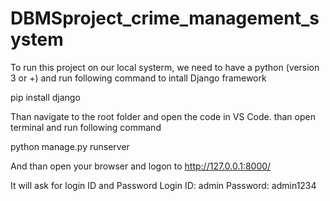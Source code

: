 # DBMSproject_crime_management_system
To run this project on our local systerm, we need to have a python (version 3 or +) and run following command to intall Django framework

pip install django

Than navigate to the root folder and open the code in VS Code. than open terminal and run following command

python manage.py runserver

And than open your browser and logon to http://127.0.0.1:8000/

It will ask for login ID and Password Login ID: admin Password: admin1234
